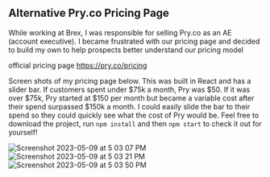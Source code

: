 <h2 style="font-weight: bold;">Alternative Pry.co Pricing Page</h2>

<p>While working at Brex, I was responsible for selling Pry.co as an AE (account executive). I became frustrated with our pricing page and decided to build my own to help prospects better understand our pricing model
  
  
  official pricing page
  <a href="https://pry.co/pricing">https://pry.co/pricing</a>  </p>


Screen shots of my pricing page below. This was built in React and has a slider bar. If customers spent under $75k a month, Pry was $50. If it was over $75k, Pry started at $150 per month but became a variable cost after their spend surpassed $150k a month. I could easily slide the bar to their spend so they could quickly see what the cost of Pry would be. Feel free to download the project, run `npm install` and then `npm start` to check it out for yourself!

![Screenshot 2023-05-09 at 5 03 07 PM](https://github.com/dannyboyjr/pry-pricing-project/assets/18405590/3052a786-0a11-42b7-aa18-6b35deb94653)
![Screenshot 2023-05-09 at 5 03 21 PM](https://github.com/dannyboyjr/pry-pricing-project/assets/18405590/944bafad-6bbf-4480-9a75-e3b9238136e1)
![Screenshot 2023-05-09 at 5 03 50 PM](https://github.com/dannyboyjr/pry-pricing-project/assets/18405590/85b7198b-2d83-4daa-8906-080a6a209c08)
